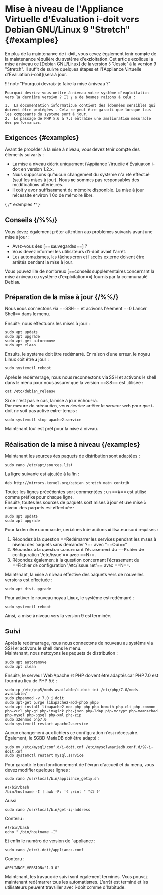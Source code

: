 # Mise à niveau de l'Appliance Virtuelle d'Évaluation i-doit vers Debian GNU/Linux 9 "Stretch" {#examples}

En plus de la maintenance de i-doit, vous devez également tenir compte de la maintenance régulière du système d'exploitation. Cet article explique la mise à niveau de [Debian GNU/Linux] de la version 8 "Jessie" à la version 9 "Stretch". Il suffit de suivre quelques étapes et l'[Appliance Virtuelle d'Évaluation i-doit](sera à jour.

!!! note "Pourquoi devrais-je faire la mise à niveau ?"

    Pourquoi devriez-vous mettre à niveau votre système d'exploitation vers la dernière version ? Il y a de bonnes raisons à cela :

    1.  La documentation informatique contient des [données sensibles qui doivent être protégées]. Cela ne peut être garanti que lorsque tous les composants du système sont à jour.
    2.  Le passage de PHP 5.6 à 7.0 entraîne une amélioration mesurable des performances.

## Exigences {#examples}

Avant de procéder à la mise à niveau, vous devez tenir compte des éléments suivants :

-   La mise à niveau décrit uniquement l'Appliance Virtuelle d'Évaluation i-doit en version 1.2.x.
-   Nous supposons qu'aucun changement du système n'a été effectué (sauf les mises à jour). Nous ne sommes pas responsables des modifications ultérieures.
-   Il doit y avoir suffisamment de mémoire disponible. La mise à jour nécessite environ 1 Go de mémoire libre.


{ /* exemples */ }

## Conseils {/%%/}

Vous devez également prêter attention aux problèmes suivants avant une mise à jour :

-   Avez-vous des [==sauvegardes==] ?
-   Vous devez informer les utilisateurs d'i-doit avant l'arrêt.
-   Les automatismes, les tâches cron et l'accès externe doivent être arrêtés pendant la mise à jour.

Vous pouvez lire de nombreux [==conseils supplémentaires concernant la mise à niveau du système d'exploitation==] fournis par la communauté Debian.

## Préparation de la mise à jour {/%%/}

Nous nous connectons via ==SSH== et activons l'élément ==0 Lancer Shell== dans le menu.

Ensuite, nous effectuons les mises à jour :

```shell
sudo apt update
sudo apt upgrade
sudo apt-get autoremove
sudo apt clean
```

Ensuite, le système doit être redémarré. En raison d'une erreur, le noyau Linux doit être à jour :

```shell
sudo systemctl reboot
```

Après le redémarrage, nous nous reconnectons via SSH et activons le shell dans le menu pour nous assurer que la version ==8.8== est utilisée :

```shell
cat /etc/debian_release
```

Si ce n'est pas le cas, la mise à jour échouera.<br>
Par mesure de précaution, vous devriez arrêter le serveur web pour que i-doit ne soit pas activé entre-temps :

```shell
sudo systemctl stop apache2.service
```

Maintenant tout est prêt pour la mise à niveau.

## Réalisation de la mise à niveau {/examples}

Maintenant les sources des paquets de distribution sont adaptées :

```shell
sudo nano /etc/apt/sources.list
```

La ligne suivante est ajoutée à la fin :

```shell
deb http://mirrors.kernel.org/debian stretch main contrib
```

Toutes les lignes précédentes sont commentées ; un ==#== est utilisé comme préfixe pour chaque ligne.<br>
Ensuite, toutes les sources de paquets sont mises à jour et une mise à niveau des paquets est effectuée :

```shell
sudo apt update
sudo apt upgrade
```

Pour la dernière commande, certaines interactions utilisateur sont requises :

1. Répondez à la question ==Redémarrer les services pendant les mises à niveau des paquets sans demander ?== avec "==Oui==".
2. Répondez à la question concernant l'écrasement du ==Fichier de configuration '/etc/issue'== avec ==N==.
3. Répondez également à la question concernant l'écrasement du ==Fichier de configuration '/etc/issue.net'== avec ==N==.

Maintenant, la mise à niveau effective des paquets vers de nouvelles versions est effectuée :

```shell
sudo apt dist-upgrade
```

Pour activer le nouveau noyau Linux, le système est redémarré :

```shell
sudo systemctl reboot
```

Ainsi, la mise à niveau vers la version 9 est terminée.

## Suivi

Après le redémarrage, nous nous connectons de nouveau au système via SSH et activons le shell dans le menu.<br>
Maintenant, nous nettoyons les paquets de distribution :

```shell
sudo apt autoremove
sudo apt clean
```

Ensuite, le serveur Web Apache et PHP doivent être adaptés car PHP 7.0 est fourni au lieu de PHP 5.6 :

```shell
sudo cp /etc/php5/mods-available/i-doit.ini /etc/php/7.0/mods-available/
sudo phpenmod -v 7.0 i-doit
sudo apt-get purge libapache2-mod-php5 php5
sudo apt install libapache2-mod-php php php-bcmath php-cli php-common php-curl php-gd php-imagick php-json php-ldap php-mcrypt php-memcached php-mysql php-pgsql php-xml php-zip
sudo a2enmod php7.0
sudo systemctl restart apache2.service
```

Aucun changement aux fichiers de configuration n'est nécessaire.<br>
Également, le SGBD MariaDB doit être adapté :

```shell
sudo mv /etc/mysql/conf.d/i-doit.cnf /etc/mysql/mariadb.conf.d/99-i-doit.cnf
sudo systemctl restart mysql.service
```

Pour garantir le bon fonctionnement de l'écran d'accueil et du menu, vous devez modifier quelques lignes :

```shell
sudo nano /usr/local/bin/appliance_getip.sh
```

```shell
#!/bin/bash
/bin/hostname -I | awk -F: '{ print " "$1 }'
```

Aussi :

```shell
sudo nano /usr/local/bin/get-ip-address
```

Contenu :

```shell
#!/bin/bash
echo " /bin/hostname -I"
```

Et enfin le numéro de version de l'appliance :

```shell
sudo nano /etc/i-doit/appliance.conf
```

Contenu :

```shell
APPLIANCE_VERSION="1.3.0"
```

Maintenant, les travaux de suivi sont également terminés. Vous pouvez maintenant redémarrer tous les automatismes. L'arrêt est terminé et les utilisateurs peuvent travailler avec i-doit comme d'habitude.
```
